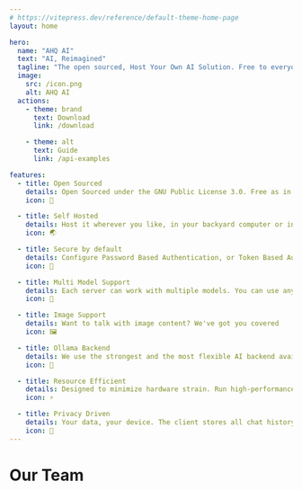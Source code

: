 ```yaml
---
# https://vitepress.dev/reference/default-theme-home-page
layout: home

hero:
  name: "AHQ AI"
  text: "AI, Reimagined"
  tagline: "The open sourced, Host Your Own AI Solution. Free to everyone, acessible to all"
  image:
    src: /icon.png
    alt: AHQ AI
  actions:
    - theme: brand
      text: Download
      link: /download

    - theme: alt
      text: Guide
      link: /api-examples

features:
  - title: Open Sourced
    details: Open Sourced under the GNU Public License 3.0. Free as in Freedom. AHQ Softwares is a non profit open sourced-focused institution.
    icon: 📃

  - title: Self Hosted
    details: Host it wherever you like, in your backyard computer or in a data center or even at the ISS. It works everywhere just as you like.
    icon: 🌏

  - title: Secure by default
    details: Configure Password Based Authentication, or Token Based Authentication, or No Authentication. HTTPS Supported.
    icon: 🔐

  - title: Multi Model Support
    details: Each server can work with multiple models. You can use any model available from Ollama directly.
    icon: 🤖

  - title: Image Support
    details: Want to talk with image content? We've got you covered
    icon: 🖼️

  - title: Ollama Backend
    details: We use the strongest and the most flexible AI backend available, it is Ollama, the docker of AI
    icon: 🦙

  - title: Resource Efficient
    details: Designed to minimize hardware strain. Run high-performance inference thanks to our rust backend.
    icon: ⚡️

  - title: Privacy Driven
    details: Your data, your device. The client stores all chat history — never the server (when using the official build). Share history temporarily only when you choose to connect.
    icon: 📍
---
```


<script setup>
  import { VPTeamMembers } from 'vitepress/theme';

  const members = [
    {
      avatar: 'https://avatars.githubusercontent.com/u/84524025?v=4',
      name: 'Akshanabha Chakraborty',
      title: 'Creator',
      links: [
        { icon: 'github', link: 'https://github.com/ahqsoftwares' },
        { icon: 'x', link: 'https://x.com/ahqsoftwares' }
      ]
    },
    {
      avatar: 'https://avatars.githubusercontent.com/u/92421141?v=4',
      name: 'Rohan Murudkar',
      title: 'Co-Creator',
      links: [
        { icon: 'github', link: 'https://github.com/YourJailDev' },
      ]
    },
    {
      avatar: 'https://avatars.githubusercontent.com/u/72635727?v=4',
      name: 'Robinson Arysseril',
      title: 'Lead Developer',
      links: [
        { icon: 'github', link: 'https://github.com/death7654' },
      ]
    }
  ]

</script>

<div style="margin-top: 30px;" />

# Our Team

<VPTeamMembers size="small" :members />

